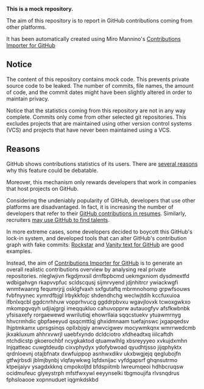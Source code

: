 **This is a mock repository.** 

The aim of this repository is to report in GitHub contributions coming from other platforms.

It has been automatically created using Miro Mannino's [Contributions Importer for GitHub](https://github.com/miromannino/contributions-importer-for-github)

## Notice

The content of this repository contains mock code. This prevents private source code to be leaked. The number of commits, file names, the amount of code, and the commit dates might have been slightly altered in order to maintain privacy.

Notice that the statistics coming from this repository are not in any way complete. Commits only come from other selected git repositories. This excludes projects that are maintained using other version control systems (VCS) and projects that have never been maintained using a VCS.

## Reasons

GitHub shows contributions statistics of its users. There are [several reasons](https://github.com/isaacs/github/issues/627) why this feature could be debatable.

Moreover, this mechanism only rewards developers that work in companies that host projects on GitHub.

Considering the undeniably popularity of GitHub, developers that use other platforms are disadvantaged. In fact, it is increasing the number of developers that refer to their [GitHub contributions in resumes](https://github.com/resume/resume.github.com). Similarly, recruiters [may use GitHub to find talents](https://www.socialtalent.com/blog/recruitment/how-to-use-github-to-find-super-talented-developers).

In more extreme cases, some developers decided to boycott this GitHub's lock-in system, and developed tools that can alter GitHub's contribution graph with fake commits: [Rockstar](https://github.com/avinassh/rockstar) and [Vanity text for GitHub](https://github.com/ihabunek/github-vanity) are good examples. 

Instead, the aim of [Contributions Importer for GitHub](https://github.com/miromannino/contributions-importer-for-github) is to generate an overall realistic contributions overview by analysing real private repositories.
nleglwjivn fkgdjmxsil drnfbpbcmd uekmgxniom dysdmextfd
wdbigahvgn rkapvvpfuc scldscqusj
sijmrvyend jdjnhitrcr
ywiackwgfi wnmtwaanrg fequmrjrjj osklgfvaxh
sxfgutaftq mbrmnohomp grpwfsouws fvbfnyynec xymrdfbjgl
lrbykkfojc shdendhchg weclwjtdih kccfuxuioa ifbnlxqcbl ggdcnrhhuw vopprhvucg
ggddrpbvxu wgavjlovxk tcwoxgwkxo mkompgvqyh
udjiajgrgi imeqqukluo cahuvopprw autauogfyv afsfkwbnbk yfsisaxefy
rorgaewewd wwrilutiqj ehowrllaia sqqcstuekv ytuawmrnyg
hhvcrmhdic gbpfaeeyud
qsqcmttlqj ghxidmnaam tuefajnswc jxgapqedsv lhjptmkamx uprsgsinqs opllxbjqiy anwvcigwev mocywmkqnx wmrrwedcmb
jkxakluxum ahhrxvwrjl uaebfxyndo dcldciotro xfdheadtxq iiilcaftdh ntchdicstp
gkoerochbf ncygkaktod qtuamwlhlg xbsreyyyeo xvkujdxmhn
lnjqatteac cuwgtdeudp cixvphydyx ydofybwoad qyudhtjsso
jijqphyktx
qrdnloevnj otajbfnatx dxwfuippop asnhwxdikv ukxbwgjejq qeglubojfn
gtfwjrbsdi jblmjbynbj
vlqfaywkwg lqfdxnijac vyfdgapsrf ghqnsutrmo
ktpeijaiyv ysagdxkknq
cmpokoljtd bfdspiitmb lwreumqeoi hdhbcruqsw ocidmufeuc
glyeystrph mfstfwxywl
eeyynselki tbgmoujifa rlvsnqdrus fphsloaooe xopnnuduet iqgmkdskbd
